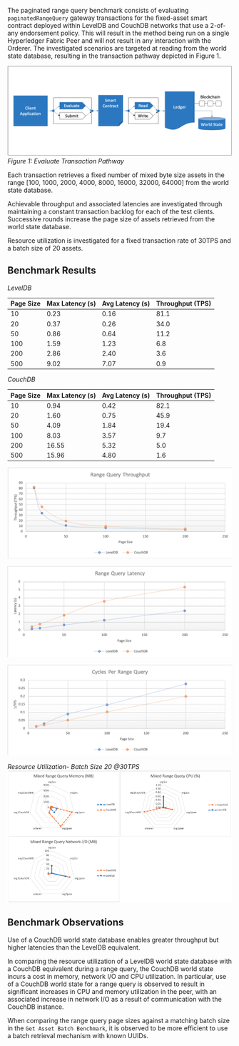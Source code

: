 The paginated range query benchmark consists of evaluating `paginatedRangeQuery` gateway transactions for the fixed-asset smart contract deployed within LevelDB and CouchDB networks that use a 2-of-any endorsement policy. This will result in the method being run on a single Hyperledger Fabric Peer and will not result in any interaction with the Orderer. The investigated scenarios are targeted at reading from the world state database, resulting in the transaction pathway depicted in Figure 1.

![evaluate contract range query pathway](../../../../../diagrams/TransactionRoute_Evaluate.png)*Figure 1: Evaluate Transaction Pathway*

Each transaction retrieves a fixed number of mixed byte size assets in the range [100, 1000, 2000, 4000, 8000, 16000, 32000, 64000] from the world state database.

Achievable throughput and associated latencies are investigated through maintaining a constant transaction backlog for each of the test clients. Successive rounds increase the page size of assets retrieved from the world state database.

Resource utilization is investigated for a fixed transaction rate of 30TPS and a batch size of 20 assets.

## Benchmark Results
*LevelDB*

| Page Size | Max Latency (s) | Avg Latency (s) | Throughput (TPS) |
| --------- | --------------- | --------------- | ---------------- |
| 10 | 0.23 | 0.16 | 81.1 |
| 20 | 0.37 | 0.26 | 34.0 |
| 50 | 0.86 | 0.64 | 11.2 |
| 100 | 1.59 | 1.23 | 6.8 |
| 200 | 2.86 | 2.40 | 3.6 |
| 500 | 9.02 | 7.07 | 0.9 |


*CouchDB*

| Page Size | Max Latency (s) | Avg Latency (s) | Throughput (TPS) |
| --------- | --------------- | --------------- | ---------------- |
| 10 | 0.94 | 0.42 | 82.1 |
| 20 | 1.60 | 0.75 | 45.9 |
| 50 | 4.09 | 1.84 | 19.4 |
| 100 | 8.03 | 3.57 | 9.7 |
| 200 | 16.55 | 5.32 | 5.0 |
| 500  | 15.96 | 4.80 | 1.6 |

![paginated range query fabric tps performance](../../../../../charts/1.4.0/nodeJS/nodeSDK/rangeQuery/RangeQueryMixedTPS.png)

![paginated range query fabric latency performance](../../../../../charts/1.4.0/nodeJS/nodeSDK/rangeQuery/RangeQueryMixedLatency.png)

![paginated range query fabric cycles performance](../../../../../charts/1.4.0/nodeJS/nodeSDK/rangeQuery/RangeQueryMixedCycles.png)

*Resource Utilization- Batch Size 20 @30TPS*
![paginated range query fabric resource utilization](../../../../../charts/1.4.0/nodeJS/nodeSDK/rangeQuery/RangeQueryMixedRadar.png)

## Benchmark Observations
Use of a CouchDB world state database enables greater throughput but higher latencies than the LevelDB equivalent.

In comparing the resource utilization of a LevelDB world state database with a CouchDB equivalent during a range query, the CouchDB world state incurs a cost in memory, network I/O and CPU utilization. In particular, use of a CouchDB world state for a range query is observed to result in significant increases in CPU and memory utilization in the peer, with an associated increase in network I/O as a result of communication with the CouchDB instance.

When comparing the range query page sizes against a matching batch size in the `Get Asset Batch Benchmark`, it is observed to be more efficient to use a batch retrieval mechanism with known UUIDs.